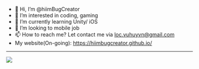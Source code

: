 - 👋 Hi, I’m @hiimBugCreator
- 👀 I’m interested in coding, gaming
- 🌱 I’m currently learning Unity/ iOS
- 💞️ I’m looking to mobile job
- 📫 How to reach me? Let contact me via loc.vuhuyvn@gmail.com
- My website(On-going): https://hiimbugcreator.github.io/

---
[![](https://visitcount.itsvg.in/api?id=hiimBugCreator&label=Profile%20Views&color=5&icon=7&pretty=true)](https://visitcount.itsvg.in)
